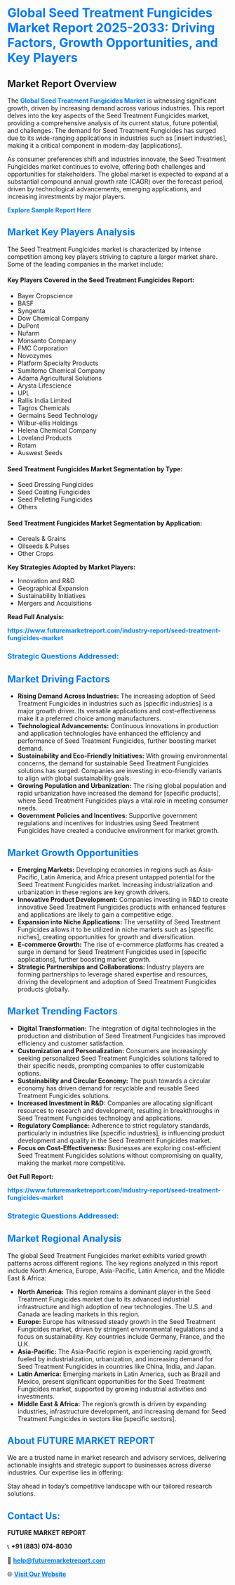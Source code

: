 <h1 style="color: #007BFF;">Global Seed Treatment Fungicides Market Report 2025-2033: Driving Factors, Growth Opportunities, and Key Players</h1>

<section id="overview">
<h2>Market Report Overview</h2>
<p>The <a href="https://www.futuremarketreport.com/industry-report/seed-treatment-fungicides-market" style="color: #007BFF; text-decoration: none;"><strong>Global Seed Treatment Fungicides Market</strong></a> is witnessing significant growth, driven by increasing demand across various industries. This report delves into the key aspects of the Seed Treatment Fungicides market, providing a comprehensive analysis of its current status, future potential, and challenges. The demand for Seed Treatment Fungicides has surged due to its wide-ranging applications in industries such as [insert industries], making it a critical component in modern-day [applications].</p>
<p>As consumer preferences shift and industries innovate, the Seed Treatment Fungicides market continues to evolve, offering both challenges and opportunities for stakeholders. The global market is expected to expand at a substantial compound annual growth rate (CAGR) over the forecast period, driven by technological advancements, emerging applications, and increasing investments by major players.</p>
</section>

<section id="overview">
<p><a href="https://www.futuremarketreport.com/request-sample/reportId=83596" style="color: #007BFF; text-decoration: none;"><strong>Explore Sample Report Here</strong></a></p>
</section>

<section id="key-players">
<h2 style="color: #007BFF;">Market Key Players Analysis</h2>
<p>The Seed Treatment Fungicides market is characterized by intense competition among key players striving to capture a larger market share. Some of the leading companies in the market include:</p>
<h4>Key Players Covered in the Seed Treatment Fungicides Report:</h4>
<ul><li>Bayer Cropscience</li><li>BASF</li><li>Syngenta</li><li>Dow Chemical Company</li><li>DuPont</li><li>Nufarm</li><li>Monsanto Company</li><li>FMC Corporation</li><li>Novozymes</li><li>Platform Specialty Products</li><li>Sumitomo Chemical Company</li><li>Adama Agricultural Solutions</li><li>Arysta Lifescience</li><li>UPL</li><li>Rallis India Limited</li><li>Tagros Chemicals</li><li>Germains Seed Technology</li><li>Wilbur-ellis Holdings</li><li>Helena Chemical Company</li><li>Loveland Products</li><li>Rotam</li><li>Auswest Seeds</li></ul>
<h4>Seed Treatment Fungicides Market Segmentation by Type:</h4>
<ul><li>Seed Dressing Fungicides</li><li>Seed Coating Fungicides</li><li>Seed Pelleting Fungicides</li><li>Others</li></ul>

<h4>Seed Treatment Fungicides Market Segmentation by Application:</h4>
<ul><li>Cereals &amp; Grains</li><li>Oilseeds &amp; Pulses</li><li>Other Crops</li></ul>
<p><strong>Key Strategies Adopted by Market Players:</strong></p>
<ul>
<li>Innovation and R&D</li>
<li>Geographical Expansion</li>
<li>Sustainability Initiatives</li>
<li>Mergers and Acquisitions</li>
</ul>
</section>

<section>
<p><strong>Read Full Analysis: </strong></p><a href="https://www.futuremarketreport.com/industry-report/seed-treatment-fungicides-market" style="color: #007BFF; text-decoration: none;"><strong>https://www.futuremarketreport.com/industry-report/seed-treatment-fungicides-market</strong></a>
<h3 style="color: #007BFF;">Strategic Questions Addressed:</h3>
</section>

<section id="driving-factors">
<h2 style="color: #007BFF;">Market Driving Factors</h2>
<ul>
<li><strong>Rising Demand Across Industries:</strong> The increasing adoption of Seed Treatment Fungicides in industries such as [specific industries] is a major growth driver. Its versatile applications and cost-effectiveness make it a preferred choice among manufacturers.</li>
<li><strong>Technological Advancements:</strong> Continuous innovations in production and application technologies have enhanced the efficiency and performance of Seed Treatment Fungicides, further boosting market demand.</li>
<li><strong>Sustainability and Eco-Friendly Initiatives:</strong> With growing environmental concerns, the demand for sustainable Seed Treatment Fungicides solutions has surged. Companies are investing in eco-friendly variants to align with global sustainability goals.</li>
<li><strong>Growing Population and Urbanization:</strong> The rising global population and rapid urbanization have increased the demand for [specific products], where Seed Treatment Fungicides plays a vital role in meeting consumer needs.</li>
<li><strong>Government Policies and Incentives:</strong> Supportive government regulations and incentives for industries using Seed Treatment Fungicides have created a conducive environment for market growth.</li>
</ul>
</section>

<section id="growth-opportunities">
<h2 style="color: #007BFF;">Market Growth Opportunities</h2>
<ul>
<li><strong>Emerging Markets:</strong> Developing economies in regions such as Asia-Pacific, Latin America, and Africa present untapped potential for the Seed Treatment Fungicides market. Increasing industrialization and urbanization in these regions are key growth drivers.</li>
<li><strong>Innovative Product Development:</strong> Companies investing in R&D to create innovative Seed Treatment Fungicides products with enhanced features and applications are likely to gain a competitive edge.</li>
<li><strong>Expansion into Niche Applications:</strong> The versatility of Seed Treatment Fungicides allows it to be utilized in niche markets such as [specific niches], creating opportunities for growth and diversification.</li>
<li><strong>E-commerce Growth:</strong> The rise of e-commerce platforms has created a surge in demand for Seed Treatment Fungicides used in [specific applications], further boosting market growth.</li>
<li><strong>Strategic Partnerships and Collaborations:</strong> Industry players are forming partnerships to leverage shared expertise and resources, driving the development and adoption of Seed Treatment Fungicides products globally.</li>
</ul>
</section>

<section id="trending-factors">
<h2 style="color: #007BFF;">Market Trending Factors</h2>
<ul>
<li><strong>Digital Transformation:</strong> The integration of digital technologies in the production and distribution of Seed Treatment Fungicides has improved efficiency and customer satisfaction.</li>
<li><strong>Customization and Personalization:</strong> Consumers are increasingly seeking personalized Seed Treatment Fungicides solutions tailored to their specific needs, prompting companies to offer customizable options.</li>
<li><strong>Sustainability and Circular Economy:</strong> The push towards a circular economy has driven demand for recyclable and reusable Seed Treatment Fungicides solutions.</li>
<li><strong>Increased Investment in R&D:</strong> Companies are allocating significant resources to research and development, resulting in breakthroughs in Seed Treatment Fungicides technology and applications.</li>
<li><strong>Regulatory Compliance:</strong> Adherence to strict regulatory standards, particularly in industries like [specific industries], is influencing product development and quality in the Seed Treatment Fungicides market.</li>
<li><strong>Focus on Cost-Effectiveness:</strong> Businesses are exploring cost-efficient Seed Treatment Fungicides solutions without compromising on quality, making the market more competitive.</li>
</ul>
</section>

<section>
<p><strong>Get Full Report: </strong></p><a href="https://www.futuremarketreport.com/industry-report/seed-treatment-fungicides-market" style="color: #007BFF; text-decoration: none;"><strong>https://www.futuremarketreport.com/industry-report/seed-treatment-fungicides-market</strong></a>
<h3 style="color: #007BFF;">Strategic Questions Addressed:</h3>
</section>


<section id="regional-analysis">
<h2 style="color: #007BFF;">Market Regional Analysis</h2>
<p>The global Seed Treatment Fungicides market exhibits varied growth patterns across different regions. The key regions analyzed in this report include North America, Europe, Asia-Pacific, Latin America, and the Middle East & Africa:</p>
<ul>
<li><strong>North America:</strong> This region remains a dominant player in the Seed Treatment Fungicides market due to its advanced industrial infrastructure and high adoption of new technologies. The U.S. and Canada are leading markets in this region.</li>
<li><strong>Europe:</strong> Europe has witnessed steady growth in the Seed Treatment Fungicides market, driven by stringent environmental regulations and a focus on sustainability. Key countries include Germany, France, and the U.K.</li>
<li><strong>Asia-Pacific:</strong> The Asia-Pacific region is experiencing rapid growth, fueled by industrialization, urbanization, and increasing demand for Seed Treatment Fungicides in countries like China, India, and Japan.</li>
<li><strong>Latin America:</strong> Emerging markets in Latin America, such as Brazil and Mexico, present significant opportunities for the Seed Treatment Fungicides market, supported by growing industrial activities and investments.</li>
<li><strong>Middle East & Africa:</strong> The region’s growth is driven by expanding industries, infrastructure development, and increasing demand for Seed Treatment Fungicides in sectors like [specific sectors].</li>
</ul>
</section>

<footer>
<h2 style="color: #007BFF;">About FUTURE MARKET REPORT</h2>
<p>We are a trusted name in market research and advisory services, delivering actionable insights and strategic support to businesses across diverse industries. Our expertise lies in offering:</p>

<p>Stay ahead in today’s competitive landscape with our tailored research solutions.</p>

<h2 style="color: #007BFF;">Contact Us:</h2>
<p><strong>FUTURE MARKET REPORT</strong></p>
<p>📞 <strong>+91 (883) 074-8030</strong></p>
<p>📧 <strong><a href="mailto:help@futuremarketreport.com" style="color: #007BFF;">help@futuremarketreport.com</a></strong></p>
<p>🌐 <strong><a href="https://www.futuremarketreport.com/" style="color: #007BFF;">Visit Our Website</a></strong></p>
</footer>